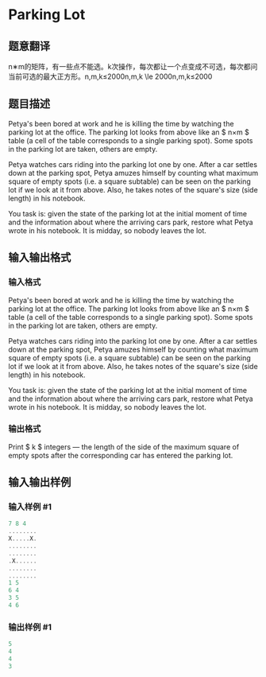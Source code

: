 # Parking Lot

## 题意翻译

n∗m的矩阵，有一些点不能选。k次操作，每次都让一个点变成不可选，每次都问当前可选的最大正方形。n,m,k≤2000n,m,k \le 2000n,m,k≤2000

## 题目描述

Petya's been bored at work and he is killing the time by watching the parking lot at the office. The parking lot looks from above like an $ n×m $ table (a cell of the table corresponds to a single parking spot). Some spots in the parking lot are taken, others are empty.

Petya watches cars riding into the parking lot one by one. After a car settles down at the parking spot, Petya amuzes himself by counting what maximum square of empty spots (i.e. a square subtable) can be seen on the parking lot if we look at it from above. Also, he takes notes of the square's size (side length) in his notebook.

You task is: given the state of the parking lot at the initial moment of time and the information about where the arriving cars park, restore what Petya wrote in his notebook. It is midday, so nobody leaves the lot.

## 输入输出格式

### 输入格式

Petya's been bored at work and he is killing the time by watching the parking lot at the office. The parking lot looks from above like an $ n×m $ table (a cell of the table corresponds to a single parking spot). Some spots in the parking lot are taken, others are empty.

Petya watches cars riding into the parking lot one by one. After a car settles down at the parking spot, Petya amuzes himself by counting what maximum square of empty spots (i.e. a square subtable) can be seen on the parking lot if we look at it from above. Also, he takes notes of the square's size (side length) in his notebook.

You task is: given the state of the parking lot at the initial moment of time and the information about where the arriving cars park, restore what Petya wrote in his notebook. It is midday, so nobody leaves the lot.

### 输出格式

Print $ k $ integers — the length of the side of the maximum square of empty spots after the corresponding car has entered the parking lot.

## 输入输出样例

### 输入样例 #1

```cpp
7 8 4
........
X.....X.
........
........
.X......
........
........
1 5
6 4
3 5
4 6

```
### 输出样例 #1

```cpp
5
4
4
3

```
